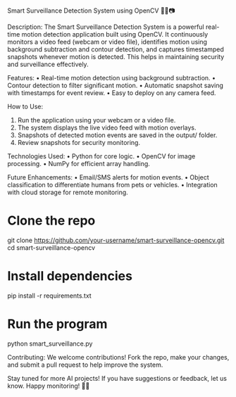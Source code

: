 Smart Surveillance Detection System using OpenCV 🕵️‍♂️📷

Description:
The Smart Surveillance Detection System is a powerful real-time motion detection application built using OpenCV. It continuously monitors a video feed (webcam or video file), identifies motion using background subtraction and contour detection, and captures timestamped snapshots whenever motion is detected. This helps in maintaining security and surveillance effectively.

Features:
•	Real-time motion detection using background subtraction.
•	Contour detection to filter significant motion.
•	Automatic snapshot saving with timestamps for event review.
•	Easy to deploy on any camera feed.

How to Use:
1.	Run the application using your webcam or a video file.
2.	The system displays the live video feed with motion overlays.
3.	Snapshots of detected motion events are saved in the output/ folder.
4.	Review snapshots for security monitoring.

Technologies Used:
•	Python for core logic.
•	OpenCV for image processing.
•	NumPy for efficient array handling.

Future Enhancements:
•	Email/SMS alerts for motion events.
•	Object classification to differentiate humans from pets or vehicles.
•	Integration with cloud storage for remote monitoring.

# Clone the repo
git clone https://github.com/your-username/smart-surveillance-opencv.git
cd smart-surveillance-opencv

# Install dependencies
pip install -r requirements.txt

# Run the program
python smart_surveillance.py

Contributing:
We welcome contributions! Fork the repo, make your changes, and submit a pull request to help improve the system.

Stay tuned for more AI projects! If you have suggestions or feedback, let us know. Happy monitoring! 🎥🚨
